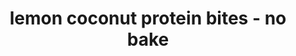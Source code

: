 ---
id: 59871e20f63f9700117ed84e
servings: 12
notes: 'serves:  12 |  serving size:  1 bite

per serving:  calories:  80; total fat:  1g; saturated fat:  1g; monounsaturated fat:  0g; cholesterol:  0mg; sodium:  30mg; carbohydrate:  17g; dietary fiber:  4g; sugar:  12g; protein:  3g

nutrition bonus:  potassium:  112mg; iron:  7%; vitamin a:  1%; vitamin c:  11%; calcium:  4%'
directions: 'place dates
 applesauce
 lemon juice
 lemon zest and vanilla in a large food processor. process until dates look nearly pureed and mixture is very-well combined.

add coconut flour
 protein powder and salt. process until mixture forms a smooth ball of “dough.” (if mixture looks too dry
 add almond milk. if it looks too wet
 add coconut flour.)

roll into 12 balls. place about 1/2 cup shredded coconut in a small bowl and roll balls in coconut
 if desired. store in an airtight container in the refrigerator.'
ingredients: '8 medjool dates
 pitted
1/2 cup unsweetened applesauce
zest and juice of 1 large lemon
1/2 teaspoon vanilla extract
1/2 cup coconut flour
1 scoop (30g) vanilla protein powder (i used vega vanilla protein + greens)
pinch of salt
1/4 cup almond milk (plus more
 if needed)
unsweetened shredded coconut
 for rolling'
rating: 3
ease: easy

category: breakfast
href: 'https://blog.myfitnesspal.com/lemon-coconut-protein-no-bake-bites-recipe/'
totalTime: 10
cookTime:
prepTime: 10
title: lemon coconut protein bites - no bake
path: /lemon-coconut-protein-bites-no-bake
---